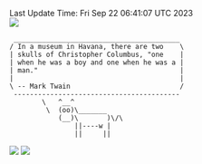 Last Update Time: 
Fri Sep 22 06:41:07 UTC 2023
<br>![](https://img.shields.io/badge/%E5%A4%A7%E5%AE%B6-%E5%AE%89%E5%AE%89-green)<br>
```
 _________________________________________
/ In a museum in Havana, there are two    \
| skulls of Christopher Columbus, "one    |
| when he was a boy and one when he was a |
| man."                                   |
|                                         |
\ -- Mark Twain                           /
 -----------------------------------------
        \   ^__^
         \  (oo)\_______
            (__)\       )\/\
                ||----w |
                ||     ||
```
![](https://github-readme-stats.vercel.app/api?username=chenlitw)
![](https://github-readme-stats.vercel.app/api/top-langs/?username=chenlitw)
